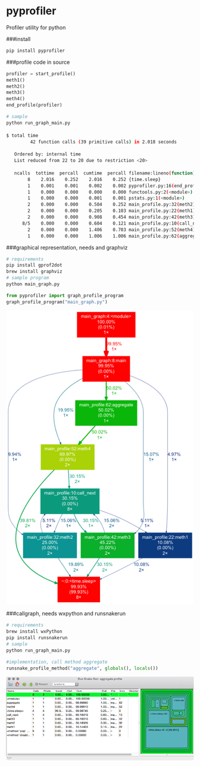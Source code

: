 # pyprofiler
Profiler utility for python

###install
```bash
pip install pyprofiler
```

###profile code in source
```python
profiler = start_profile()
meth1()
meth2()
meth3()
meth4()
end_profile(profiler)

```

```bash
# sample
python run_graph_main.py

$ total time
         42 function calls (39 primitive calls) in 2.018 seconds

   Ordered by: internal time
   List reduced from 22 to 20 due to restriction <20>

   ncalls  tottime  percall  cumtime  percall filename:lineno(function)
        8    2.016    0.252    2.016    0.252 {time.sleep}
        1    0.001    0.001    0.002    0.002 pyprofiler.py:16(end_profile)
        1    0.000    0.000    0.000    0.000 functools.py:2(<module>)
        1    0.000    0.000    0.001    0.001 pstats.py:1(<module>)
        2    0.000    0.000    0.504    0.252 main_profile.py:32(meth2)
        2    0.000    0.000    0.205    0.103 main_profile.py:22(meth1)
        2    0.000    0.000    0.908    0.454 main_profile.py:42(meth3)
      8/5    0.000    0.000    0.604    0.121 main_profile.py:10(call_next)
        2    0.000    0.000    1.406    0.703 main_profile.py:52(meth4)
        1    0.000    0.000    1.006    1.006 main_profile.py:62(aggregate)

```

###graphical representation, needs  and graphviz
```bash
# requirements
pip install gprof2dot
brew install graphviz
# sample program
python main_graph.py
```


```python
from pyprofiler import graph_profile_program
graph_profile_program("main_graph.py")
```

![screenshot](main_graph.png)

###callgraph, needs wxpython and runsnakerun
```bash
# requirements
brew install wxPython
pip install runsnakerun
# sample
python run_graph_main.py
```

```python
#implementation, call method aggregate
runsnake_profile_method("aggregate", globals(), locals())
```

![screenshot](snake.png)

